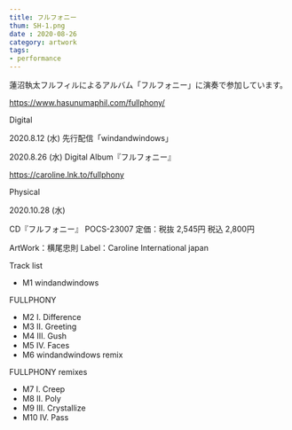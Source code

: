 ```yaml
---
title: フルフォニー
thum: SH-1.png
date : 2020-08-26
category: artwork
tags:
- performance
---
```


蓮沼執太フルフィルによるアルバム「フルフォニー」に演奏で参加しています。

https://www.hasunumaphil.com/fullphony/

Digital

2020.8.12 (⽔) 先⾏配信「windandwindows」

2020.8.26 (⽔) Digital Album『フルフォニー』

https://caroline.lnk.to/fullphony


Physical

2020.10.28 (⽔)

CD『フルフォニー』 POCS-23007
定価：税抜 2,545円 税込 2,800円

ArtWork：横尾忠則
Label：Caroline International japan

Track list

- M1 windandwindows

FULLPHONY

- M2 Ⅰ. Difference
- M3 Ⅱ. Greeting
- M4 III. Gush
- M5 Ⅳ. Faces
- M6 windandwindows remix
 
FULLPHONY remixes

- M7 Ⅰ. Creep
- M8 Ⅱ. Poly
- M9 III. Crystallize
- M10 Ⅳ. Pass

